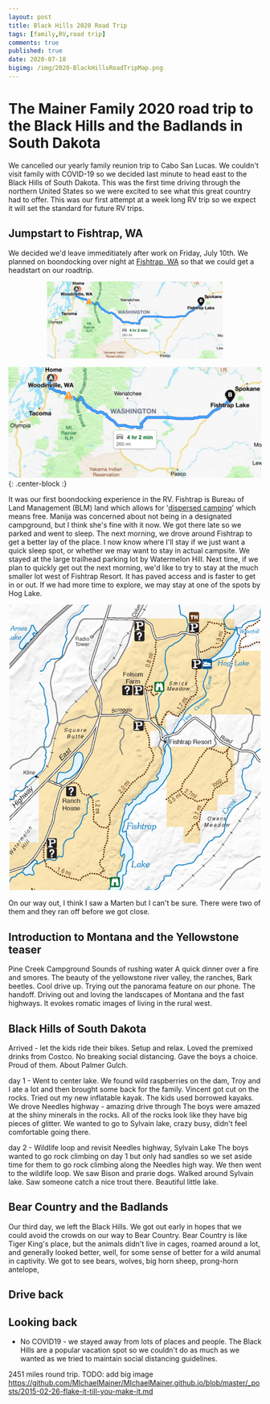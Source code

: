 ```yaml
---
layout: post
title: Black Hills 2020 Road Trip
tags: [family,RV,road trip]
comments: true
published: true
date: 2020-07-10
bigimg: /img/2020-BlackHillsRoadTripMap.png
---
```


# The Mainer Family 2020 road trip to the Black Hills and the Badlands in South Dakota

We cancelled our yearly family reunion trip to Cabo San Lucas. We couldn't visit family with COVID-19 so we decided last minute to head east to the Black Hills
of South Dakota. This was the first time driving through the northern United States so we were excited to see what this great country had to offer. This was our 
first attempt at a week long RV trip so we expect it will set the standard for future RV trips. 

## Jumpstart to Fishtrap, WA

We decided we'd leave immeditiately after work on Friday, July 10th. We planned on boondocking over night at [Fishtrap, WA](https://www.blm.gov/visit/fishtrap-recreation-area) so that we could get a headstart on our roadtrip. 

[<p style="text-align:center;"><img src="/img/2020_black_hills/2020_drive_fishtrap.png" width="350"/></p>](/img/2020_black_hills/2020_drive_fishtrap.png)


![fishtrap drive](/img/2020_black_hills/2020_drive_fishtrap.png){: .center-block :}

It was our first boondocking experience in the RV. Fishtrap is Bureau of Land Management (BLM) land which allows for 
'[dispersed camping](https://www.blm.gov/programs/recreation/camping)' which means free. Manija was concerned about not being in a designated campground, but I think she's fine with it now. We got there late so we parked and went to sleep. The next morning, we drove around Fishtrap to get a better lay of the place. I now know where I'll stay if we just want a quick sleep spot, or whether we may want to stay in actual campsite. We stayed at the large trailhead parking lot by Watermelon Hill. Next time, if we plan to quickly get out the next morning, we'd like to try to stay at the much smaller lot west of Fishtrap Resort. It has paved access and is faster to get in or out. If we had more time to explore, we may stay at one of the spots by Hog Lake.

<p style="text-align:center;">
  <img src="/img/2020_black_hills/fishtrap.png" width="500"/>
</p>

On our way out, I think I saw a Marten but I can't be sure. There were two of them and they ran off before we got close. 

## Introduction to Montana and the Yellowstone teaser



Pine Creek Campground
Sounds of rushing water
A quick dinner over a fire and smores.
The beauty of the yellowstone river valley, the ranches, 
Bark beetles.
Cool drive up.
Trying out the panorama feature on our phone. The handoff.
Driving out and loving the landscapes of Montana and the fast highways. It evokes romatic images of living in the rural west.

## Black Hills of South Dakota

Arrived - let the kids ride their bikes. Setup and relax. Loved the premixed drinks from Costco. 
No breaking social distancing. Gave the boys a choice. Proud of them.
About Palmer Gulch.

day 1 - Went to center lake.
We found wild raspberries on the dam, Troy and I ate a lot and then brought some back for the family.
Vincent got cut on the rocks.
Tried out my new inflatable kayak. The kids used borrowed kayaks.
We drove Needles highway - amazing drive through 
The boys were amazed at the shiny minerals in the rocks. All of the rocks look like they have big pieces of glitter.
We wanted to go to Sylvain lake, crazy busy, didn't feel comfortable going there.

day 2 - Wildlife loop and revisit Needles highway, Sylvain Lake
The boys wanted to go rock climbing on day 1 but only had sandles so we set aside time for them to go rock climbing along the Needles high way.
We then went to the wildlife loop. We saw Bison and prarie dogs. 
Walked around Sylvain lake. Saw someone catch a nice trout there. Beautiful little lake. 

## Bear Country and the Badlands

Our third day, we left the Black Hills. We got out early in hopes that we could avoid the crowds on our way to Bear Country. Bear Country is like Tiger King's place, but the animals didn't live in cages, roamed around a lot, and generally looked better, well, for some sense of better for a wild anumal in captivity. We got to see bears, wolves, big horn sheep, prong-horn antelope, 

## Drive back

## Looking back
- No COVID19 - we stayed away from lots of places and people. The Black Hills are a popular vacation spot so we couldn't do as much as we wanted
as we tried to maintain social distancing guidelines.



2451 miles round trip. 
TODO: add big image https://github.com/MIchaelMainer/MIchaelMainer.github.io/blob/master/_posts/2015-02-26-flake-it-till-you-make-it.md

